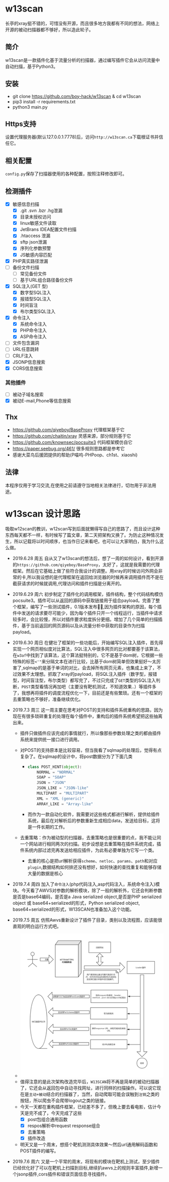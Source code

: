 # w13scan
长亭的xray挺不错的，可惜没有开源，而且很多地方我都有不同的想法，网络上开源的被动扫描器都不够好，所以造此轮子。

## 简介
w13scan是一款插件化基于流量分析的扫描器，通过编写插件它会从访问流量中自动扫描，基于Python3。

## 安装
- git clone https://github.com/boy-hack/w13scan & cd w13scan
- pip3 install -r requirements.txt
- python3 main.py

## Https支持
设置代理服务器(默认127.0.0.1:7778)后，访问`http://w13scan.ca`下载根证书并信任它。

## 相关配置
`config.py`保存了扫描器使用的各种配置，按照注释修改即可。

## 检测插件
- [x] 敏感信息扫描
    - [x] .git .svn .bzr .hg泄漏
    - [x] 目录未授权访问
    - [x] linux敏感文件读取
    - [x] JetBrans IDEA配置文件扫描
    - [x] .htaccess 泄漏
    - [x] sftp json泄漏
    - [x] 序列化参数预警
    - [x] JS敏感内容匹配
- [x] PHP真实路径泄漏
- [ ] 备份文件扫描
    - [ ] 常见备份文件
    - [ ] 基于URL组合路径备份文件
- [x] SQL注入(GET 型)
    - [x] 数字型SQL注入
    - [x] 报错型SQL注入
    - [x] 时间盲注
    - [x] 布尔类型SQL注入
- [x] 命令注入
    - [x] 系统命令注入
    - [x] PHP命令注入
    - [x] ASP命令注入
- [ ] 文件包含漏洞
- [ ] URL任意跳转
- [ ] CRLF注入
- [x] JSONP信息搜索
- [x] CORS信息搜索

### 其他插件
- [ ] 被动子域名搜索
- [x] 被动E-mail,Phone等信息搜索

## Thx
- https://github.com/qiyeboy/BaseProxy  代理框架基于它
- https://github.com/chaitin/xray  灵感来源，部分规则基于它
- https://github.com/knownsec/pocsuite3  代码框架模仿自它
- https://paper.seebug.org/461/ 很多规则思路都是参考它
- 感谢大菜鸟后援团提供的帮助(P喵呜-PHPoop、ch1st、xiaoshi)

## 法律
本程序仅用于学习交流,在使用之前请遵守当地相关法律进行，切勿用于非法用途。

# w13scan 设计思路
吸取w12scan的教训，w12scan写到后面就懒得写自己的思路了，而且设计这种东西每天都不一样，有时候写了篇文章，第二天把架构又换了。为防止这种情况发生，所以记载将以时间顺序，也当作日记来看吧，也可以让大家明白，我为什么这么做。

- 2019.6.28 周五  自从又了w13scan的想法后，想了一周的如何设计，看到开源的`https://github.com/qiyeboy/BaseProxy`，太好了，这就是我需要的代理框架。然后在它基础上做了些符合我设计的调整。用xray的时候访问外网会非常的卡,所以我设想的是代理框架在返回给浏览器的时候再来调用插件而不是在截获请求的时候就调用,代理访问和插件扫描是分离开的。

- 2019.6.29 周六  初步制定了插件化的调用框架，插件结构，整个代码结构模仿pocsuite3。插件可以从返回的源码中获取链接用于组合payload。完善了整个框架，编写了一些测试插件，0.1版本发布🎉🎉,因为插件架构的原因，每个插件中发送的请求要尽可能少，因为每个插件只开一个线程运行，当插件中请求较多时，会比较慢，所以对插件要求粒度拆分更细。增加了几个简单的扫描插件，基于当前返回的网页源码以及从流量分析中获取的目录作为扫描payload。

- 2019.6.30 周日  在健壮了框架的一些功能后，开始编写SQL注入插件，首先得实现一个网页相似度对比算法，SQL注入中很多网页的比对都要基于该算法，在`w3af`中找到了该算法，这个算法挺特别的，它不是基于dom树，它根据一些特殊的标签`<'"`来分隔文本在进行比较，比基于dom树简单但效果挺好～太厉害了,sqlmap的是基于单词的对比，会去掉所有网页元素，也集成上来了，不过效果不太理想。抓取了xray的payload，将SQL注入插件（数字型，报错型，时间盲注型，布尔类型）都写完了，不过只完成了`GET`类型的SQL注入判断，`POST`类型看情况再加吧（主要没有靶机测试，不知道效果..）等插件多了，我想再将插件的调度流程优化一下，目前还是有些繁琐。还有一个框架的去重策略也不够好，准备继续优化。

- 2019.7.3 周三 这一周主要在思考对POST的支持和插件系统重构的思路，因为现在有很多琐碎重复的处理在每个插件中，重构后的插件系统希望把这些抽离出来。

  - 插件只做插件应该完成的事情就行，所以像那些参数处理之类的都由插件系统来提供统一接口进行调用。

  - 对POST的支持原本是比较容易，但当我看了sqlmap的处理后，觉得有点复杂了。在sqlmap的设计中，将post数据分为了下面几类

    - ```python
      class POST_HINT(object):
          NORMAL = "NORMAL"
          SOAP = "SOAP"
          JSON = "JSON"
          JSON_LIKE = "JSON-like"
          MULTIPART = "MULTIPART"
          XML = "XML (generic)"
          ARRAY_LIKE = "Array-like"
      ```

    - 而作为一款自动化软件，我需要对这些格式都进行解析，提供给插件系统，最后在对解析后的参数重新生成相应data，发送给目标，这将是一件长期的工作。

  - 去重策略：作为被动型的扫描器，去重策略也是很重要的点，我不能让同一个网站进行相同两次的扫描。初步设想是去重策略在插件系统完成，插件系统内部过滤完再发送给相应插件，为此有必要单独为它写一个类。

    - 去重的核心是把url解析获得`scheme`、`netloc`、`params`、`path`和对应`plugin`,数据结构如何排还没有想好，如何快速的查找重复和能够存储大量的数据是核心
  
- 2019.7.4 周四 加入了`命令注入`(php代码注入,asp代码注入，系统命令注入)模块。今天看了AWVS对参数的解析模块，除了一般的解析外，它还会判断参数是否是base64编码，是否是a Java serialized object,是否是PHP serialized object 或 base64+serialized的形式，Python serialized object, base64+serialized的形式，W13SCAN也准备加入这个功能。

- 2019.7.5 周五 仿照Awvs重新设计了插件了目录，类别以及流程图，应该能很直观的明白运行方式吧。
    
    - ![W13SCAN 流程设计](doc/W13SCAN-DESIGN.jpg)
    - 值得注意的是此次架构改造完毕后，`W13SCAN`将不再是简单的被动扫描器了，它还会从返回包中自动寻找网址，进行同样的扫描操作。可以说它现在是`主动+被动`结合的扫描器了，当然，自动爬取可能会误触到`注销`之类的按钮，所以爬虫不会爬带logout之类的链接。
    - 今天一天都在重构插件框架，已经差不多了，但晚上要去看电影，估计今天是完不成了，今天完成了这些
        * [x] post包组合通用函数
        * [x] respos解析中request response组合
        * [x] 去重策略
        * [x] 插件改造
    - 明天又是一个周末，想搭个靶机测测具体效果～然后url通用解码函数和POST插件的编写。

- 2019.7.6 周六 又是一个平常的周末，将现有的模块在靶机上测试，至少插件已经优化好了可以在靶机上扫描到目标,继续扒awvs上的规则丰富插件,新增一个jsonp插件,cors插件和错误页面信息寻找插件。



